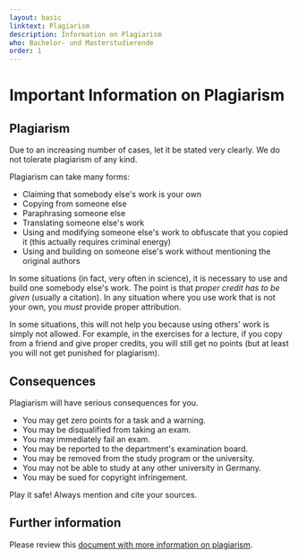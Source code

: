 ```yaml
---
layout: basic
linktext: Plagiarism
description: Information on Plagiarism
who: Bachelor- und Masterstudierende
order: 1
---
```


# Important Information on Plagiarism

## Plagiarism

Due to an increasing number of cases, let it be stated very clearly.
We do not tolerate plagiarism of any kind.

Plagiarism can take many forms:

* Claiming that somebody else's work is your own
* Copying from someone else
* Paraphrasing someone else
* Translating someone else's work
* Using and modifying someone else's work to obfuscate that you copied it (this actually requires criminal energy)
* Using and building on someone else's work without mentioning the original authors

In some situations (in fact, very often in science), it is necessary to use and build one somebody else's work.
The point is that *proper credit has to be given* (usually a citation).
In any situation where you use work that is not your own, you *must* provide proper attribution.

In some situations, this will not help you because using others' work is simply not allowed.
For example, in the exercises for a lecture, if you copy from a friend and give proper credits, you will still get no points (but at least you will not get punished for plagiarism).

## Consequences

Plagiarism will have serious consequences for you.

* You may get zero points for a task and a warning.
* You may be disqualified from taking an exam.
* You may immediately fail an exam.
* You may be reported to the department's examination board.
* You may be removed from the study program or the university.
* You may not be able to study at any other university in Germany.
* You may be sued for copyright infringement.

Play it safe! Always mention and cite your sources.

## Further information

Please review this [document with more information on plagiarism](plagiarism.pdf).
